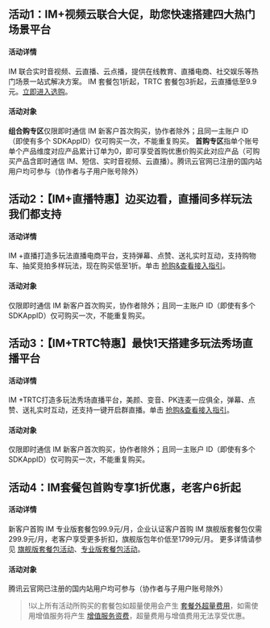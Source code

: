 ## 活动1：IM+视频云联合大促，助您快速搭建四大热门场景平台
#### 活动详情
IM 联合实时音视频、云直播、云点播，提供在线教育、直播电商、社交娱乐等热门场景一站式解决方案。
IM 套餐包1折起，TRTC 套餐包3折起，云直播低至9.9元。[立即进入选购](https://cloud.tencent.com/act/event/imone?from=13596)。
#### 活动对象
**组合购专区**仅限即时通信 IM 新客户首次购买，协作者除外；且同一主账户 ID（即使有多个 SDKAppID）仅可购买一次，不能重复购买。
**首购专区**指单个账号单个产品维度对应产品累计订单为0，即可享受首购优惠价购买此对应产品（可购买产品含即时通信 IM、短信、实时音视频、云直播）。腾讯云官网已注册的国内站用户均可参与（协作者与子用户账号除外）

## 活动2：【IM+直播特惠】边买边看，直播间多样玩法我们都支持
#### 活动详情
IM +直播打造多玩法直播电商平台，支持弹幕、点赞、送礼实时互动，支持购物车、抽奖竞拍多样玩法，现在购买低至1折。单击 [抢购&查看接入指引](https://cloud.tencent.com/act/pro/imzb?from=13556)。
#### 活动对象
仅限即时通信 IM 新客户首次购买，协作者除外；且同一主账户 ID（即使有多个 SDKAppID）仅可购买一次，不能重复购买。

## 活动3：【IM+TRTC特惠】最快1天搭建多玩法秀场直播平台
#### 活动详情
IM +TRTC打造多玩法秀场直播平台，美颜、变音、PK连麦一应俱全，弹幕、点赞、送礼实时互动，还支持一键开启群直播。单击 [抢购&查看接入指引](https://cloud.tencent.com/act/pro/IMTRTC?from=13944)。
#### 活动对象
仅限即时通信 IM 新客户首次购买，协作者除外；且同一主账户 ID（即使有多个 SDKAppID）仅可购买一次，不能重复购买。

## 活动4：IM套餐包首购专享1折优惠，老客户6折起
#### 活动详情
新客户首购 IM 专业版套餐包99.9元/月，企业认证客户首购 IM 旗舰版套餐包仅需299.9元/月，老客户享受更多折扣，旗舰版包年价低至1799元/月。
更多详情请参见 [旗舰版套餐包活动](https://cloud.tencent.com/act/pro/qijian?from=12786)、[专业版套餐包活动](https://cloud.tencent.com/act/pro/imnew?from=12787)。
#### 活动对象
腾讯云官网已注册的国内站用户均可参与（协作者与子用户账号除外）

>!以上所有活动所购买的套餐包如超量使用会产生 [套餐外超量费用](https://cloud.tencent.com/document/product/269/11673#jc)，如需使用增值服务将产生 [增值服务资费](https://cloud.tencent.com/document/product/269/11673#zz)，超量费用与增值费用无法享受优惠。
